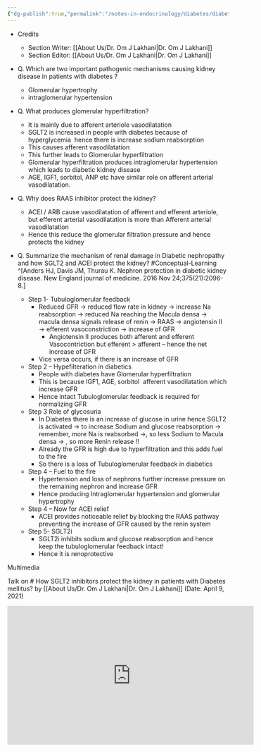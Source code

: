 ```yaml
---
{"dg-publish":true,"permalink":"/notes-in-endocrinology/diabetes/diabetes-and-kidney/nephron-protection-in-diabetic-kidney-disease/"}
---
```



- Credits
    - Section Writer: [[About Us/Dr. Om J Lakhani\|Dr. Om J Lakhani]]
    - Section Editor: [[About Us/Dr. Om J Lakhani\|Dr. Om J Lakhani]]


- Q. Which are two important pathogenic mechanisms causing kidney disease in patients with diabetes ?
    - Glomerular hypertrophy
    - intraglomerular hypertension


- Q. What produces glomerular hyperfiltration?
    - It is mainly due to afferent arteriole vasodilatation
    - SGLT2 is increased in people with diabetes because of hyperglycemia  hence there is increase sodium reabsorption 
    - This causes afferent vasodilatation 
    - This further leads to Glomerular hyperfiltration
    - Glomerular hyperfiltration produces intraglomerular hypertension which leads to diabetic kidney disease
    - AGE, IGF1, sorbitol, ANP etc have similar role on afferent arterial vasodilatation.


- Q. Why does RAAS inhibitor protect the kidney?
    - ACEI / ARB cause vasodilatation of afferent and efferent arteriole, but efferent arterial vasodilatation is more than Afferent arterial vasodilatation 
    - Hence this reduce the glomerular filtration pressure and hence protects the kidney


- Q. Summarize the mechanism of renal damage in Diabetic nephropathy and how SGLT2 and ACEI protect the kidney? #Conceptual-Learning  ^[Anders HJ, Davis JM, Thurau K. Nephron protection in diabetic kidney disease. New England journal of medicine. 2016 Nov 24;375(21):2096-8.]
    - Step 1- Tubuloglomerular feedback
        - Reduced GFR → reduced flow rate in kidney → increase Na reabsorption → reduced Na reaching the Macula densa → macula densa signals release of renin → RAAS → angiotensin II → efferent vasoconstriction → increase of GFR
            - Angiotensin II produces both afferent and efferent Vasocontriction but efferent > afferent – hence the net increase of GFR
        - Vice versa occurs, if there is an increase of GFR
    - Step 2 – Hypefilteration in diabetics
        - People with diabetes have Glomerular hyperfiltration
        - This is because IGF1, AGE, sorbitol  afferent vasodilatation which increase GFR
        - Hence intact Tubuloglomerular feedback is required for normalizing GFR
    - Step 3 Role of glycosuria
        - In Diabetes there is an increase of glucose in urine hence SGLT2 is activated → to increase Sodium and glucose reabsorption → remember, more Na is reabsorbed →, so less Sodium to Macula densa → , so more Renin release !!
        - Already the GFR is high due to hyperfiltration and this adds fuel to the fire
        - So there is a loss of Tubuloglomerular feedback in diabetics
    - Step 4 – Fuel to the fire
        - Hypertension and loss of nephrons further increase pressure on the remaining nephron and increase GFR
        - Hence producing Intraglomerular hypertension and glomerular hypertrophy
    - Step 4 – Now for ACEI relief
        - ACEI provides noticeable relief by blocking the RAAS pathway preventing the increase of GFR caused by the renin system
    - Step 5- SGLT2i
        - SGLT2i inhibits sodium and glucose reabsorption and hence  keep the tubuloglomerular feedback intact!
        - Hence it is renoprotective

Multimedia

Talk on # How SGLT2 inhibitors protect the kidney in patients with Diabetes mellitus? by [[About Us/Dr. Om J Lakhani\|Dr. Om J Lakhani]] (Date: April 9, 2021)

<iframe width="560" height="315" src="https://www.youtube.com/embed/LHhRDkwJVMA" title="YouTube video player" frameborder="0" allow="accelerometer; autoplay; clipboard-write; encrypted-media; gyroscope; picture-in-picture" allowfullscreen></iframe>


